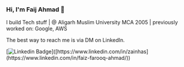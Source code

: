 ### Hi, I'm Faij Ahmad 👋

I build Tech stuff | @ Aligarh Muslim University MCA 2005 | previously worked on: Google, AWS

The best way to reach me is via DM on LinkedIn.

[![Linkedin Badge](https://img.shields.io/badge/LinkedIn-blue?style=flat&logo=Linkedin&logoColor=white&link=[https://www.linkedin.com/in/zainhas](https://www.linkedin.com/in/faiz-farooq-ahmad/))]([https://www.linkedin.com/in/zainhas](https://www.linkedin.com/in/faiz-farooq-ahmad/))
